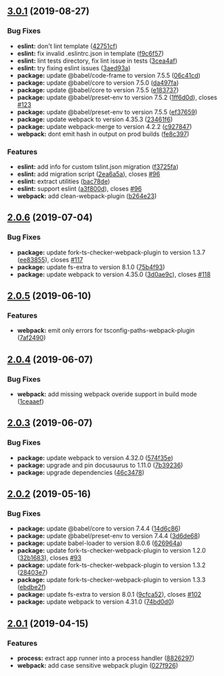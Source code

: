 ## [3.0.1](https://github.com/liangchunn/typescript-node-scripts/compare/v2.0.6...v3.0.1) (2019-08-27)


### Bug Fixes

* **eslint:** don't lint template ([42751cf](https://github.com/liangchunn/typescript-node-scripts/commit/42751cf))
* **eslint:** fix invalid .eslintrc.json in template ([f9c6f57](https://github.com/liangchunn/typescript-node-scripts/commit/f9c6f57))
* **eslint:** lint tests directory, fix lint issue in tests ([3cea4af](https://github.com/liangchunn/typescript-node-scripts/commit/3cea4af))
* **eslint:** try fixing eslint issues ([3aed93a](https://github.com/liangchunn/typescript-node-scripts/commit/3aed93a))
* **package:** update @babel/code-frame to version 7.5.5 ([06c41cd](https://github.com/liangchunn/typescript-node-scripts/commit/06c41cd))
* **package:** update @babel/core to version 7.5.0 ([da497fa](https://github.com/liangchunn/typescript-node-scripts/commit/da497fa))
* **package:** update @babel/core to version 7.5.5 ([e183737](https://github.com/liangchunn/typescript-node-scripts/commit/e183737))
* **package:** update @babel/preset-env to version 7.5.2 ([1ff6d0d](https://github.com/liangchunn/typescript-node-scripts/commit/1ff6d0d)), closes [#123](https://github.com/liangchunn/typescript-node-scripts/issues/123)
* **package:** update @babel/preset-env to version 7.5.5 ([ef37659](https://github.com/liangchunn/typescript-node-scripts/commit/ef37659))
* **package:** update webpack to version 4.35.3 ([23461f6](https://github.com/liangchunn/typescript-node-scripts/commit/23461f6))
* **package:** update webpack-merge to version 4.2.2 ([c927847](https://github.com/liangchunn/typescript-node-scripts/commit/c927847))
* **webpack:** dont emit hash in output on prod builds ([fe8c397](https://github.com/liangchunn/typescript-node-scripts/commit/fe8c397))


### Features

* **eslint:** add info for custom tslint.json migration ([f3725fa](https://github.com/liangchunn/typescript-node-scripts/commit/f3725fa))
* **eslint:** add migration script ([2ea6a5a](https://github.com/liangchunn/typescript-node-scripts/commit/2ea6a5a)), closes [#96](https://github.com/liangchunn/typescript-node-scripts/issues/96)
* **eslint:** extract utilities ([bac78de](https://github.com/liangchunn/typescript-node-scripts/commit/bac78de))
* **eslint:** support eslint ([a3f800d](https://github.com/liangchunn/typescript-node-scripts/commit/a3f800d)), closes [#96](https://github.com/liangchunn/typescript-node-scripts/issues/96)
* **webpack:** add clean-webpack-plugin ([b264e23](https://github.com/liangchunn/typescript-node-scripts/commit/b264e23))



## [2.0.6](https://github.com/liangchunn/typescript-node-scripts/compare/v2.0.5...v2.0.6) (2019-07-04)


### Bug Fixes

* **package:** update fork-ts-checker-webpack-plugin to version 1.3.7 ([ee83855](https://github.com/liangchunn/typescript-node-scripts/commit/ee83855)), closes [#117](https://github.com/liangchunn/typescript-node-scripts/issues/117)
* **package:** update fs-extra to version 8.1.0 ([75b4f93](https://github.com/liangchunn/typescript-node-scripts/commit/75b4f93))
* **package:** update webpack to version 4.35.0 ([3d0ae9c](https://github.com/liangchunn/typescript-node-scripts/commit/3d0ae9c)), closes [#118](https://github.com/liangchunn/typescript-node-scripts/issues/118)



## [2.0.5](https://github.com/liangchunn/typescript-node-scripts/compare/v2.0.4...v2.0.5) (2019-06-10)


### Features

* **webpack:** emit only errors for tsconfig-paths-webpack-plugin ([7af2490](https://github.com/liangchunn/typescript-node-scripts/commit/7af2490))



## [2.0.4](https://github.com/liangchunn/typescript-node-scripts/compare/v2.0.3...v2.0.4) (2019-06-07)


### Bug Fixes

* **webpack:** add missing webpack overide support in build mode ([1ceaaef](https://github.com/liangchunn/typescript-node-scripts/commit/1ceaaef))



## [2.0.3](https://github.com/liangchunn/typescript-node-scripts/compare/v2.0.2...v2.0.3) (2019-06-07)


### Bug Fixes

* **package:** update webpack to version 4.32.0 ([574f35e](https://github.com/liangchunn/typescript-node-scripts/commit/574f35e))
* **package:** upgrade and pin docusaurus to 1.11.0 ([7b39236](https://github.com/liangchunn/typescript-node-scripts/commit/7b39236))
* **package:** upgrade dependencies ([46c3478](https://github.com/liangchunn/typescript-node-scripts/commit/46c3478))



## [2.0.2](https://github.com/liangchunn/typescript-node-scripts/compare/v2.0.1...v2.0.2) (2019-05-16)


### Bug Fixes

* **package:** update @babel/core to version 7.4.4 ([14d6c86](https://github.com/liangchunn/typescript-node-scripts/commit/14d6c86))
* **package:** update @babel/preset-env to version 7.4.4 ([3d6de68](https://github.com/liangchunn/typescript-node-scripts/commit/3d6de68))
* **package:** update babel-loader to version 8.0.6 ([626964a](https://github.com/liangchunn/typescript-node-scripts/commit/626964a))
* **package:** update fork-ts-checker-webpack-plugin to version 1.2.0 ([32b1683](https://github.com/liangchunn/typescript-node-scripts/commit/32b1683)), closes [#93](https://github.com/liangchunn/typescript-node-scripts/issues/93)
* **package:** update fork-ts-checker-webpack-plugin to version 1.3.2 ([28403e7](https://github.com/liangchunn/typescript-node-scripts/commit/28403e7))
* **package:** update fork-ts-checker-webpack-plugin to version 1.3.3 ([ebdbe2f](https://github.com/liangchunn/typescript-node-scripts/commit/ebdbe2f))
* **package:** update fs-extra to version 8.0.1 ([9cfca52](https://github.com/liangchunn/typescript-node-scripts/commit/9cfca52)), closes [#102](https://github.com/liangchunn/typescript-node-scripts/issues/102)
* **package:** update webpack to version 4.31.0 ([74bd0d0](https://github.com/liangchunn/typescript-node-scripts/commit/74bd0d0))



## [2.0.1](https://github.com/liangchunn/typescript-node-scripts/compare/v2.0.0...v2.0.1) (2019-04-15)


### Features

* **process:** extract app runner into a process handler ([8826297](https://github.com/liangchunn/typescript-node-scripts/commit/8826297))
* **webpack:** add case sensitive webpack plugin ([027f926](https://github.com/liangchunn/typescript-node-scripts/commit/027f926))



